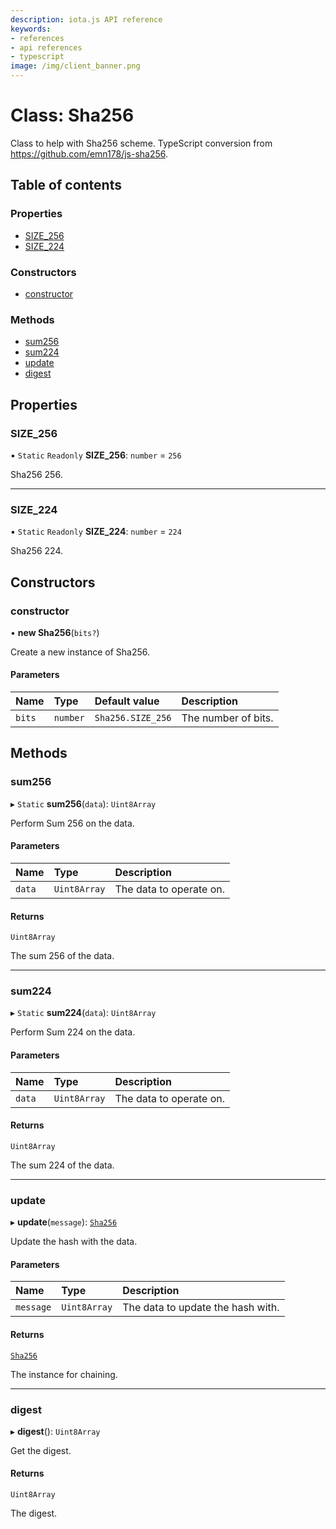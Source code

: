 ```yaml
---
description: iota.js API reference
keywords:
- references
- api references
- typescript
image: /img/client_banner.png
---
```

# Class: Sha256

Class to help with Sha256 scheme.
TypeScript conversion from https://github.com/emn178/js-sha256.

## Table of contents

### Properties

- [SIZE\_256](Sha256.md#size_256)
- [SIZE\_224](Sha256.md#size_224)

### Constructors

- [constructor](Sha256.md#constructor)

### Methods

- [sum256](Sha256.md#sum256)
- [sum224](Sha256.md#sum224)
- [update](Sha256.md#update)
- [digest](Sha256.md#digest)

## Properties

### SIZE\_256

▪ `Static` `Readonly` **SIZE\_256**: `number` = `256`

Sha256 256.

___

### SIZE\_224

▪ `Static` `Readonly` **SIZE\_224**: `number` = `224`

Sha256 224.

## Constructors

### constructor

• **new Sha256**(`bits?`)

Create a new instance of Sha256.

#### Parameters

| Name | Type | Default value | Description |
| :------ | :------ | :------ | :------ |
| `bits` | `number` | `Sha256.SIZE_256` | The number of bits. |

## Methods

### sum256

▸ `Static` **sum256**(`data`): `Uint8Array`

Perform Sum 256 on the data.

#### Parameters

| Name | Type | Description |
| :------ | :------ | :------ |
| `data` | `Uint8Array` | The data to operate on. |

#### Returns

`Uint8Array`

The sum 256 of the data.

___

### sum224

▸ `Static` **sum224**(`data`): `Uint8Array`

Perform Sum 224 on the data.

#### Parameters

| Name | Type | Description |
| :------ | :------ | :------ |
| `data` | `Uint8Array` | The data to operate on. |

#### Returns

`Uint8Array`

The sum 224 of the data.

___

### update

▸ **update**(`message`): [`Sha256`](Sha256.md)

Update the hash with the data.

#### Parameters

| Name | Type | Description |
| :------ | :------ | :------ |
| `message` | `Uint8Array` | The data to update the hash with. |

#### Returns

[`Sha256`](Sha256.md)

The instance for chaining.

___

### digest

▸ **digest**(): `Uint8Array`

Get the digest.

#### Returns

`Uint8Array`

The digest.
